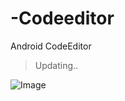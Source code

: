 # -Codeeditor
Android CodeEditor

> Updating..

![Image](https://github.com/giaynhap/-Codeeditor/raw/master/Apr-12-2018%2011-52-36.gif)
